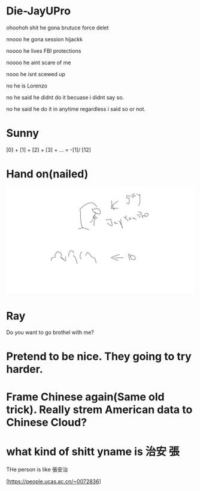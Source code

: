 # Die-JayUPro

ohoohoh shit he gona brutuce force delet 

nnooo he gona session hijackk

noooo he lives FBI protections

noooo he aint scare of me

nooo he isnt scewed up

no he is Lorenzo 

no he said he didnt do it becuase i didnt say so.

no he said he do it in anytime regardless i said so or not.


# Sunny

[0] + [1] + [2] + [3] + ... = -[1]/ [12] 

# Hand on(nailed)

![Libra](HangOnThere.png)

# Ray

Do you want to go brothel with me?


# Pretend to be nice. They going to try harder.

# Frame Chinese again(Same old trick). Really strem American data to Chinese Cloud?

# what kind of shitt yname is 治安 張

THe person is like 張安治

[https://people.ucas.ac.cn/~0072836]

